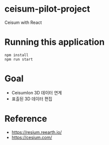 # ceisum-pilot-project

Ceisum with React

# Running this application

```
npm install
npm run start
```
# Goal
- CeisumIon 3D 데이터 연계
- 표출된 3D 데이터 편집


# Reference

- https://resium.reearth.io/
- https://cesium.com/
